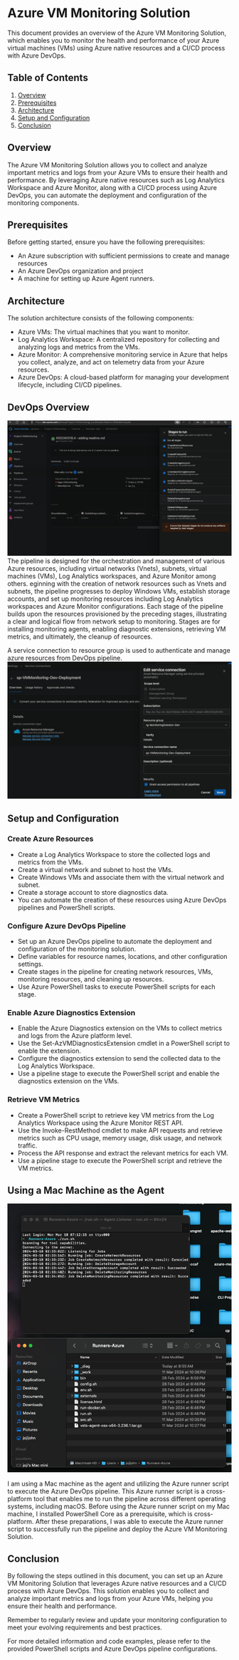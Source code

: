 # Azure VM Monitoring Solution

This document provides an overview of the Azure VM Monitoring Solution, which enables you to monitor the health and performance of your Azure virtual machines (VMs) using Azure native resources and a CI/CD process with Azure DevOps.

## Table of Contents
1. [Overview](#overview)
2. [Prerequisites](#prerequisites)
3. [Architecture](#architecture)
4. [Setup and Configuration](#setup-and-configuration)
5. [Conclusion](#conclusion)

## Overview
The Azure VM Monitoring Solution allows you to collect and analyze important metrics and logs from your Azure VMs to ensure their health and performance. By leveraging Azure native resources such as Log Analytics Workspace and Azure Monitor, along with a CI/CD process using Azure DevOps, you can automate the deployment and configuration of the monitoring components.

## Prerequisites
Before getting started, ensure you have the following prerequisites:
- An Azure subscription with sufficient permissions to create and manage resources
- An Azure DevOps organization and project
- A machine for setting up Azure Agent runners.

## Architecture
The solution architecture consists of the following components:
- Azure VMs: The virtual machines that you want to monitor.
- Log Analytics Workspace: A centralized repository for collecting and analyzing logs and metrics from the VMs.
- Azure Monitor: A comprehensive monitoring service in Azure that helps you collect, analyze, and act on telemetry data from your Azure resources.
- Azure DevOps: A cloud-based platform for managing your development lifecycle, including CI/CD pipelines.

## DevOps Overview
![DevOps Overview](DevOPsOveriview.png)
The pipeline is designed for the orchestration and management of various Azure resources, including virtual networks (Vnets), subnets, virtual machines (VMs), Log Analytics workspaces, and Azure Monitor among others. eginning with the creation of network resources such as Vnets and subnets, the pipeline progresses to deploy Windows VMs, establish storage accounts, and set up monitoring resources including Log Analytics workspaces and Azure Monitor configurations. Each stage of the pipeline builds upon the resources provisioned by the preceding stages, illustrating a clear and logical flow from network setup to monitoring. Stages are for installing monitoring agents, enabling diagnostic extensions, retrieving VM metrics, and ultimately, the cleanup of resources.

A service connection to resource group is used to authenticate and manage azure resources from DevOps pipeline.
![Service Connection](SerCon.png)

## Setup and Configuration
### Create Azure Resources
- Create a Log Analytics Workspace to store the collected logs and metrics from the VMs.
- Create a virtual network and subnet to host the VMs.
- Create Windows VMs and associate them with the virtual network and subnet.
- Create a storage account to store diagnostics data.
- You can automate the creation of these resources using Azure DevOps pipelines and PowerShell scripts.

### Configure Azure DevOps Pipeline
- Set up an Azure DevOps pipeline to automate the deployment and configuration of the monitoring solution.
- Define variables for resource names, locations, and other configuration settings.
- Create stages in the pipeline for creating network resources, VMs, monitoring resources, and cleaning up resources.
- Use Azure PowerShell tasks to execute PowerShell scripts for each stage.

### Enable Azure Diagnostics Extension
- Enable the Azure Diagnostics extension on the VMs to collect metrics and logs from the Azure platform level.
- Use the Set-AzVMDiagnosticsExtension cmdlet in a PowerShell script to enable the extension.
- Configure the diagnostics extension to send the collected data to the Log Analytics Workspace.
- Use a pipeline stage to execute the PowerShell script and enable the diagnostics extension on the VMs.

### Retrieve VM Metrics
- Create a PowerShell script to retrieve key VM metrics from the Log Analytics Workspace using the Azure Monitor REST API.
- Use the Invoke-RestMethod cmdlet to make API requests and retrieve metrics such as CPU usage, memory usage, disk usage, and network traffic.
- Process the API response and extract the relevant metrics for each VM.
- Use a pipeline stage to execute the PowerShell script and retrieve the VM metrics.

## Using a Mac Machine as the Agent
![Azure Runner](AzureRunner.png)

I am using a Mac machine as the agent and utilizing the Azure runner script to execute the Azure DevOps pipeline. This Azure runner script is a cross-platform tool that enables me to run the pipeline across different operating systems, including macOS. Before using the Azure runner script on my Mac machine, I installed PowerShell Core as a prerequisite, which is cross-platform. After these preparations, I was able to execute the Azure runner script to successfully run the pipeline and deploy the Azure VM Monitoring Solution.


## Conclusion
By following the steps outlined in this document, you can set up an Azure VM Monitoring Solution that leverages Azure native resources and a CI/CD process with Azure DevOps. This solution enables you to collect and analyze important metrics and logs from your Azure VMs, helping you ensure their health and performance.

Remember to regularly review and update your monitoring configuration to meet your evolving requirements and best practices.

For more detailed information and code examples, please refer to the provided PowerShell scripts and Azure DevOps pipeline configurations.